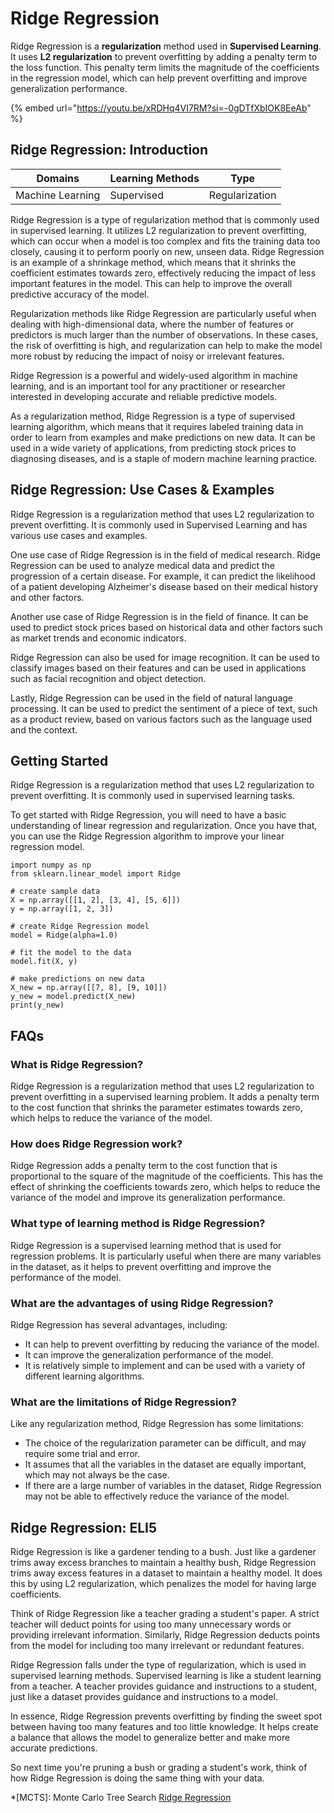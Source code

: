 # Ridge Regression

Ridge Regression is a **regularization** method used in **Supervised Learning**. It uses **L2 regularization** to prevent overfitting by adding a penalty term to the loss function. This penalty term limits the magnitude of the coefficients in the regression model, which can help prevent overfitting and improve generalization performance.

{% embed url="https://youtu.be/xRDHq4VI7RM?si=-0gDTfXbIOK8EeAb" %}

## Ridge Regression: Introduction

| Domains          | Learning Methods | Type           |
| ---------------- | ---------------- | -------------- |
| Machine Learning | Supervised       | Regularization |

Ridge Regression is a type of regularization method that is commonly used in supervised learning. It utilizes L2 regularization to prevent overfitting, which can occur when a model is too complex and fits the training data too closely, causing it to perform poorly on new, unseen data. Ridge Regression is an example of a shrinkage method, which means that it shrinks the coefficient estimates towards zero, effectively reducing the impact of less important features in the model. This can help to improve the overall predictive accuracy of the model.

Regularization methods like Ridge Regression are particularly useful when dealing with high-dimensional data, where the number of features or predictors is much larger than the number of observations. In these cases, the risk of overfitting is high, and regularization can help to make the model more robust by reducing the impact of noisy or irrelevant features.

Ridge Regression is a powerful and widely-used algorithm in machine learning, and is an important tool for any practitioner or researcher interested in developing accurate and reliable predictive models.

As a regularization method, Ridge Regression is a type of supervised learning algorithm, which means that it requires labeled training data in order to learn from examples and make predictions on new data. It can be used in a wide variety of applications, from predicting stock prices to diagnosing diseases, and is a staple of modern machine learning practice.

## Ridge Regression: Use Cases & Examples

Ridge Regression is a regularization method that uses L2 regularization to prevent overfitting. It is commonly used in Supervised Learning and has various use cases and examples.

One use case of Ridge Regression is in the field of medical research. Ridge Regression can be used to analyze medical data and predict the progression of a certain disease. For example, it can predict the likelihood of a patient developing Alzheimer's disease based on their medical history and other factors.

Another use case of Ridge Regression is in the field of finance. It can be used to predict stock prices based on historical data and other factors such as market trends and economic indicators.

Ridge Regression can also be used for image recognition. It can be used to classify images based on their features and can be used in applications such as facial recognition and object detection.

Lastly, Ridge Regression can be used in the field of natural language processing. It can be used to predict the sentiment of a piece of text, such as a product review, based on various factors such as the language used and the context.

## Getting Started

Ridge Regression is a regularization method that uses L2 regularization to prevent overfitting. It is commonly used in supervised learning tasks.

To get started with Ridge Regression, you will need to have a basic understanding of linear regression and regularization. Once you have that, you can use the Ridge Regression algorithm to improve your linear regression model.

```
import numpy as np
from sklearn.linear_model import Ridge

# create sample data
X = np.array([[1, 2], [3, 4], [5, 6]])
y = np.array([1, 2, 3])

# create Ridge Regression model
model = Ridge(alpha=1.0)

# fit the model to the data
model.fit(X, y)

# make predictions on new data
X_new = np.array([[7, 8], [9, 10]])
y_new = model.predict(X_new)
print(y_new)

```

## FAQs

### What is Ridge Regression?

Ridge Regression is a regularization method that uses L2 regularization to prevent overfitting in a supervised learning problem. It adds a penalty term to the cost function that shrinks the parameter estimates towards zero, which helps to reduce the variance of the model.

### How does Ridge Regression work?

Ridge Regression adds a penalty term to the cost function that is proportional to the square of the magnitude of the coefficients. This has the effect of shrinking the coefficients towards zero, which helps to reduce the variance of the model and improve its generalization performance.

### What type of learning method is Ridge Regression?

Ridge Regression is a supervised learning method that is used for regression problems. It is particularly useful when there are many variables in the dataset, as it helps to prevent overfitting and improve the performance of the model.

### What are the advantages of using Ridge Regression?

Ridge Regression has several advantages, including:

* It can help to prevent overfitting by reducing the variance of the model.
* It can improve the generalization performance of the model.
* It is relatively simple to implement and can be used with a variety of different learning algorithms.

### What are the limitations of Ridge Regression?

Like any regularization method, Ridge Regression has some limitations:

* The choice of the regularization parameter can be difficult, and may require some trial and error.
* It assumes that all the variables in the dataset are equally important, which may not always be the case.
* If there are a large number of variables in the dataset, Ridge Regression may not be able to effectively reduce the variance of the model.

## Ridge Regression: ELI5

Ridge Regression is like a gardener tending to a bush. Just like a gardener trims away excess branches to maintain a healthy bush, Ridge Regression trims away excess features in a dataset to maintain a healthy model. It does this by using L2 regularization, which penalizes the model for having large coefficients.

Think of Ridge Regression like a teacher grading a student's paper. A strict teacher will deduct points for using too many unnecessary words or providing irrelevant information. Similarly, Ridge Regression deducts points from the model for including too many irrelevant or redundant features.

Ridge Regression falls under the type of regularization, which is used in supervised learning methods. Supervised learning is like a student learning from a teacher. A teacher provides guidance and instructions to a student, just like a dataset provides guidance and instructions to a model.

In essence, Ridge Regression prevents overfitting by finding the sweet spot between having too many features and too little knowledge. It helps create a balance that allows the model to generalize better and make more accurate predictions.

So next time you're pruning a bush or grading a student's work, think of how Ridge Regression is doing the same thing with your data.

\*\[MCTS]: Monte Carlo Tree Search [Ridge Regression](https://serp.ai/ridge-regression/)
